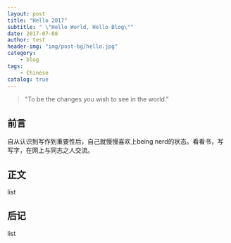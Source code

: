 ```yaml
---
layout: post
title: "Hello 2017"
subtitle: " \"Hello World, Hello Blog\""
date: 2017-07-08
author: test
header-img: "img/post-bg/hello.jpg"
category:
    - blog
tags:
    - Chinese
catalog: true
---
```


> "To be the changes you wish to see in the world."

## 前言

自从认识到写作到重要性后，自己就慢慢喜欢上being nerd的状态。看看书，写写字，在网上与同志之人交流。

## 正文

list

## 后记

list
